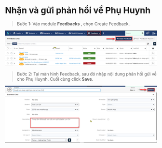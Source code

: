 # Nhận và gửi phản hồi về Phụ Huynh

> Bước 1: Vào module **Feedbacks** , chọn Create Feedback.

![](../.gitbook/assets/4%20%285%29.png)

> Bước 2: Tại màn hình Feedback, sau đó nhập nội dung phản hồi gửi về cho Phụ Huynh. Cuối cùng click **Save**.

![](../.gitbook/assets/5%20%285%29.png)

